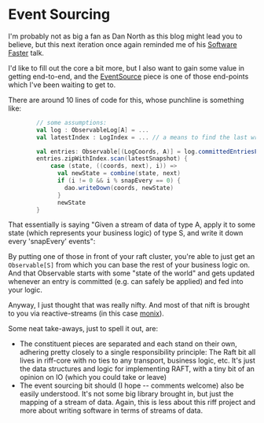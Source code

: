 # Event Sourcing

I'm probably not as big a fan as Dan North as this blog might lead you to believe, but this next iteration once again
reminded me of his [Software Faster](https://www.youtube.com/watch?v=USc-yLHXNUg) talk.

I'd like to fill out the core a bit more, but I also want to gain some value in getting end-to-end, and the
[EventSource](https://aaronp.github.io/riff/api/riffMonix/riff/monix/EventSource$.html) piece is one of those
end-points which I've been waiting to get to.

There are around 10 lines of code for this, whose punchline is something like:

```scala
        // some assumptions:
        val log : ObservableLog[A] = ...
        val latestIndex : LogIndex = ... // a means to find the last written down index

        val entries: Observable[(LogCoords, A)] = log.committedEntriesFrom(latestIndex)
        entries.zipWithIndex.scan(latestSnapshot) {
            case (state, ((coords, next), i)) =>
              val newState = combine(state, next)
              if (i != 0 && i % snapEvery == 0) {
                dao.writeDown(coords, newState)
              }
              newState
        }
```

That essentially is saying "Given a stream of data of type A, apply it to some state (which represents your business logic) of type S,
and write it down every 'snapEvery' events":

By putting one of those in front of your raft cluster, you're able to just get an ```Observable[S]``` from which you can base the
rest of your business logic on. And that Observable starts with some "state of the world" and gets updated whenever an entry is committed (e.g. can safely
be applied) and fed into your logic.

Anyway, I just thought that was really nifty. And most of that nift is brought to you via reactive-streams (in this case [monix](https://monix.io/docs/3x/reactive/observable.html)).

Some neat take-aways, just to spell it out, are:
- The constituent pieces are separated and each stand on their own, adhering pretty closely to a single responsibility principle:
  The Raft bit all lives in riff-core with no ties to any transport, business logic, etc. It's just the data structures and logic
  for implementing RAFT, with a tiny bit of an opinion on IO (which you could take or leave)
- The event sourcing bit should (I hope -- comments welcome) also be easily understood. It's not some big library brought in, but
  just the mapping of a stream of data. Again, this is less about this riff project and more about writing software in terms of
  streams of data.

